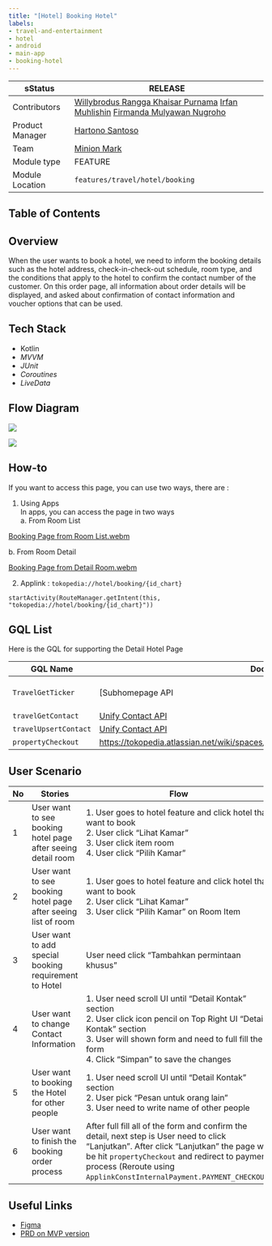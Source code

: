 ```yaml
---
title: "[Hotel] Booking Hotel"
labels:
- travel-and-entertainment
- hotel
- android
- main-app
- booking-hotel
---
```



| **sStatus** |  <!--start status:GREEN-->RELEASE<!--end status--> |
| --- | --- |
| Contributors | [Willybrodus Rangga Khaisar Purnama](https://tokopedia.atlassian.net/wiki/people/62cb5c393d382dfc9c5f11d2?ref=confluence) [Irfan Muhlishin](https://tokopedia.atlassian.net/wiki/people/5bfe19e5128c7106f57662cc?ref=confluence) [Firmanda Mulyawan Nugroho](https://tokopedia.atlassian.net/wiki/people/5d91c148fdfa560dcc3a040f?ref=confluence)  |
| Product Manager | [Hartono Santoso](https://tokopedia.atlassian.net/wiki/people/5c6f1fc4017b4a53c68aa479?ref=confluence)  |
| Team | [Minion Mark](https://tokopedia.atlassian.net/people/team/54372146-8afa-46e4-8de3-783c53a0cc3b)  |
| Module type | <!--start status:RED-->FEATURE<!--end status--> |
| Module Location | `features/travel/hotel/booking` |

## Table of Contents

<!--toc-->

## Overview

When the user wants to book a hotel, we need to inform the booking details such as the hotel address, check-in-check-out schedule, room type, and the conditions that apply to the hotel to confirm the contact number of the customer. On this order page, all information about order details will be displayed, and asked about confirmation of contact information and voucher options that can be used.

## Tech Stack

- Kotlin
- *MVVM*
- *JUnit*
- *Coroutines*
- *LiveData*

## Flow Diagram

<img src="https://docs-android.tokopedia.net/images/docs/hotel/Hotel-Order-Page.png"/>

![](https://docs-android.tokopedia.net/images/docs/hotel/Hotel-Contact-Form-on-Order.png)

## How-to

If you want to access this page, you can use two ways, there are : 

1. Using Apps  
In apps, you can access the page in two ways  
 a. From Room List  
 

[Booking Page from Room List.webm](/wiki/download/attachments/2237991807/Booking%20Page%20from%20Room%20List.webm?version=2&modificationDate=1683517136593&cacheVersion=1&api=v2)

b. From Room Detail 

[Booking Page from Detail Room.webm](/wiki/download/attachments/2237991807/Booking%20Page%20from%20Detail%20Room.webm?version=2&modificationDate=1683517030692&cacheVersion=1&api=v2&width=340)

2. Applink : `tokopedia://hotel/booking/{id_chart}`



```
startActivity(RouteManager.getIntent(this, "tokopedia://hotel/booking/{id_chart}"))
```

## GQL List

Here is the GQL for supporting the Detail Hotel Page



| **GQL Name** | **Documentation** | **Description** |
| --- | --- | --- |
| `TravelGetTicker` | [Subhomepage API | Travel Get Ticker](https://tokopedia.atlassian.net/wiki/spaces/TR/pages/518979745/Subhomepage+API#Travel-Get-Ticker) | Get Ticker |
| `travelGetContact` | [Unify Contact API](/wiki/spaces/TR/pages/486211948/Unify+Contact+API#UnifyContactAPI-GetContactList)  | Get Contact on Account |
| `travelUpsertContact` | [Unify Contact API](/wiki/spaces/TR/pages/486211948/Unify+Contact+API#UnifyContactAPI-UpsertContact)  | Set Contact on Account |
| `propertyCheckout` | <https://tokopedia.atlassian.net/wiki/spaces/TR/pages/457605663/Hotel+Fulfillment#Checkout>  | Check Out Booking Hotel |

## User Scenario



| **No** | **Stories** | **Flow** | **Screenshot**                                                                                                                                                                                       |
| --- | --- | --- |------------------------------------------------------------------------------------------------------------------------------------------------------------------------------------------------------|
| 1 | User want to see booking hotel page after seeing detail room | 1. User goes to hotel feature and click hotel that want to book<br/>2. User click “Lihat Kamar”<br/>3. User click item room<br/>4. User click “Pilih Kamar”<br/> | [Booking Page from Detail Room.webm](/wiki/download/attachments/2237991807/Booking%20Page%20from%20Detail%20Room.webm?version=2&modificationDate=1683517030692&cacheVersion=1&api=v2&width=340)<br/> |
| 2 | User want to see booking hotel page after seeing list of room | 1. User goes to hotel feature and click hotel that want to book<br/>2. User click “Lihat Kamar”<br/>3. User click “Pilih Kamar” on Room Item<br/> | [Booking Page from Room List.webm](/wiki/download/attachments/2237991807/Booking%20Page%20from%20Room%20List.webm?version=2&modificationDate=1683517136593&cacheVersion=1&api=v2)<br/>               |
| 3 | User want to add special booking requirement to Hotel | User need click “Tambahkan permintaan khusus” | ![](https://docs-android.tokopedia.net/images/docs/hotel/Add-special-req-booking.png)<br/>                                                                                                                                                            |
| 4 | User want to change Contact Information | 1. User need scroll UI until “Detail Kontak” section<br/>2. User click icon pencil on Top Right UI “Detail Kontak” section<br/>3. User will shown form and need to full fill the form<br/>4. Click “Simpan” to save the changes<br/> | [Change Contact.webm](/wiki/download/attachments/2237991807/Change%20Contact.webm?version=1&modificationDate=1683619530586&cacheVersion=1&api=v2)<br/>                                               |
| 5 | User want to booking the Hotel for other people | 1. User need scroll UI until “Detail Kontak” section<br/>2. User pick “Pesan untuk orang lain”<br/>3. User need to write name of other people<br/> | [Contact order for other.webm](/wiki/download/attachments/2237991807/Contact%20order%20for%20other.webm?version=1&modificationDate=1683619714872&cacheVersion=1&api=v2)<br/>                         |
| 6 | User want to finish the booking order process | After full fill all of the form and confirm the detail, next step is User need to click “Lanjutkan”. After click “Lanjutkan” the page will be hit `propertyCheckout` and redirect to payment process (Reroute using `ApplinkConstInternalPayment.PAYMENT_CHECKOUT`) | [Lanjutkan Booking Hotel.webm](/wiki/download/attachments/2237991807/Lanjutkan%20Booking%20Hotel.webm?version=1&modificationDate=1683620108652&cacheVersion=1&api=v2)<br/>                           |

## Useful Links

- [Figma](https://www.figma.com/file/PxEOtpZawpxhw73GqerP5B/%5BUI---M---HOTEL%5D-All-Screens?type=design&node-id=0-1668&t=YmWIaYY2SqTyIlRM-0)
- [PRD on MVP version](/wiki/spaces/TR/pages/456983079/Hotel+PRD+-+MVP+Release)
